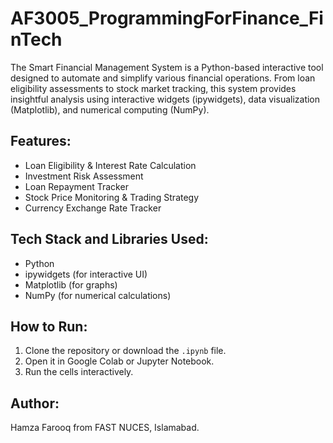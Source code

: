 # AF3005_ProgrammingForFinance_FinTech
The Smart Financial Management System is a Python-based interactive tool designed to automate and simplify various financial operations. From loan eligibility assessments to stock market tracking, this system provides insightful analysis using interactive widgets (ipywidgets), data visualization (Matplotlib), and numerical computing (NumPy).


## Features:
- Loan Eligibility & Interest Rate Calculation
- Investment Risk Assessment
- Loan Repayment Tracker
- Stock Price Monitoring & Trading Strategy
- Currency Exchange Rate Tracker

## Tech Stack and Libraries Used:
- Python
- ipywidgets (for interactive UI)
- Matplotlib (for graphs)
- NumPy (for numerical calculations)

## How to Run:
1. Clone the repository or download the `.ipynb` file.
2. Open it in Google Colab or Jupyter Notebook.
3. Run the cells interactively.

## Author:
Hamza Farooq from FAST NUCES, Islamabad.

